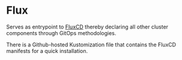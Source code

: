# Flux

Serves as entrypoint to [FluxCD](https://fluxcd.io/docs/) thereby declaring all other cluster components through GitOps methodologies.

There is a Github-hosted Kustomization file that contains the FluxCD manifests for a quick installation.
